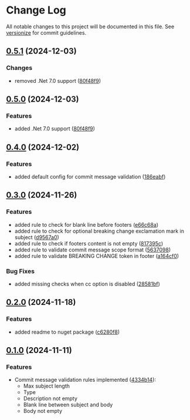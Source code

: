 # Change Log

All notable changes to this project will be documented in this file. See [versionize](https://github.com/versionize/versionize) for commit guidelines.

<a name="0.5.1"></a>
## [0.5.1](https://www.github.com/tomwis/CommitLint.Net/releases/tag/v0.5.1) (2024-12-03)

### Changes

* removed .Net 7.0 support ([80f48f9](https://www.github.com/tomwis/CommitLint.Net/commit/80f48f9ac4002cc2fe04670113dc2c53a1775c3d))

<a name="0.5.0"></a>
## [0.5.0](https://www.github.com/tomwis/CommitLint.Net/releases/tag/v0.5.0) (2024-12-03)

### Features

* added .Net 7.0 support ([80f48f9](https://www.github.com/tomwis/CommitLint.Net/commit/80f48f9ac4002cc2fe04670113dc2c53a1775c3d))

<a name="0.4.0"></a>
## [0.4.0](https://www.github.com/tomwis/CommitLint.Net/releases/tag/v0.4.0) (2024-12-02)

### Features

* added default config for commit message validation ([186eabf](https://www.github.com/tomwis/CommitLint.Net/commit/186eabfd8f2f2d7fa46c10cc331978141cacecc7))

<a name="0.3.0"></a>
## [0.3.0](https://www.github.com/tomwis/CommitLint.Net/releases/tag/v0.3.0) (2024-11-26)

### Features

* added rule to check for blank line before footers ([e66c68a](https://www.github.com/tomwis/CommitLint.Net/commit/e66c68a616f56d1427a36766a4f19eef3e105f68))
* added rule to check for optional breaking change exclamation mark in subject ([d9567a0](https://www.github.com/tomwis/CommitLint.Net/commit/d9567a08a6752228de72328e84e86cf643a69d6c))
* added rule to check if footers content is not empty ([817395c](https://www.github.com/tomwis/CommitLint.Net/commit/817395c39bd246df98492cfc1f01ea6b54184bab))
* added rule to validate commit message scope format ([5637098](https://www.github.com/tomwis/CommitLint.Net/commit/5637098e528a042f11b5b93223ac1f05bceb1c3a))
* added rule to validate BREAKING CHANGE token in footer ([a164cf0](https://www.github.com/tomwis/CommitLint.Net/commit/a164cf09c51ca4821fc4b7345437f5d1cf9cb8b7))

### Bug Fixes

* added missing checks when cc option is disabled ([28581bf](https://www.github.com/tomwis/CommitLint.Net/commit/28581bf3b92ce527310eb431313730176224b068))

<a name="0.2.0"></a>
## [0.2.0](https://www.github.com/tomwis/CommitLint.Net/releases/tag/v0.2.0) (2024-11-18)

### Features

* added readme to nuget package ([c6280f8](https://www.github.com/tomwis/CommitLint.Net/commit/c6280f8cd47305b8c35b1d292e18f9ed2c818039))

<a name="0.1.0"></a>
## [0.1.0](https://www.github.com/tomwis/CommitLint.Net/releases/tag/v0.1.0) (2024-11-11)

### Features

* Commit message validation rules implemented ([4334b14](https://www.github.com/tomwis/CommitLint.Net/commit/4334b1428f32fc999c5ce52978bb7b21971b7a7f)):
  - Max subject length
  - Type
  - Description not empty
  - Blank line between subject and body
  - Body not empty

